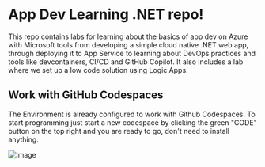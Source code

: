 # App Dev Learning .NET repo!

This repo contains labs for learning about the basics of app dev on Azure with Microsoft tools from developing a simple cloud native .NET web app, through deploying it to App Service to learning about DevOps practices and tools like devcontainers, CI/CD and GitHub Copilot. It also includes a lab where we set up a low code solution using Logic Apps. 

## Work with GitHub Codespaces

The Environment is already configured to work with Github Codespaces. To start programming just start a new codespace by clicking the green "CODE" button on the top right and you are ready to go, don't need to install anything.

![image](https://github.com/tectonia/AppDevLearning/assets/61530975/ac5f9197-ab86-49ad-b961-0e3e6d6dcdcd)


